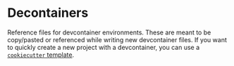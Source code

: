 # Decontainers

Reference files for devcontainer environments. These are meant to be copy/pasted or referenced while writing new devcontainer files. If you want to quickly create a new project with a devcontainer, you can use a [`cookiecutter` template](../templates/).
